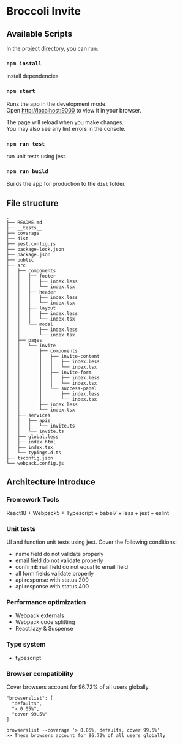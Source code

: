 # Broccoli Invite

## Available Scripts

In the project directory, you can run:

### `npm install`
install dependencies

### `npm start`

Runs the app in the development mode.\
Open [http://localhost:9000](http://localhost:9000) to view it in your browser.

The page will reload when you make changes.\
You may also see any lint errors in the console.

### `npm run test`

run unit tests using jest.

### `npm run build`

Builds the app for production to the `dist` folder.

## File structure
```
.
├── README.md
├── __tests__
├── coverage
├── dist
├── jest.config.js
├── package-lock.json
├── package.json
├── public
├── src
│   ├── components
│   │   ├── footer
│   │   │   ├── index.less
│   │   │   └── index.tsx
│   │   ├── header
│   │   │   ├── index.less
│   │   │   └── index.tsx
│   │   ├── layout
│   │   │   ├── index.less
│   │   │   └── index.tsx
│   │   └── modal
│   │       ├── index.less
│   │       └── index.tsx
│   ├── pages
│   │   └── invite
│   │       ├── components
│   │       │   ├── invite-content
│   │       │   │   ├── index.less
│   │       │   │   └── index.tsx
│   │       │   ├── invite-form
│   │       │   │   ├── index.less
│   │       │   │   └── index.tsx
│   │       │   └── success-panel
│   │       │       ├── index.less
│   │       │       └── index.tsx
│   │       ├── index.less
│   │       └── index.tsx
│   ├── services
│   │   ├── apis
│   │   │   └── invite.ts
│   │   └── invite.ts
│   ├── global.less
│   ├── index.html
│   ├── index.tsx
│   └── typings.d.ts
├── tsconfig.json
└── webpack.config.js

```

## Architecture Introduce

### Fromework Tools
React18 + Webpack5 + Typescript + babel7 + less + jest + eslint

### Unit tests
UI and function unit tests using jest.
Cover the following conditions:
* name field do not validate properly
* email field do not validate properly
* confirmEmail field do not equal to email field
* all form fields validate properly
* api response with status 200
* api response with status 400

### Performance optimization
* Webpack externals
* Webpack code splitting
* React.lazy & Suspense


### Type system
* typescript


### Browser compatibility

Cover browsers account for 96.72% of all users globally.
```
"browserslist": [
  "defaults",
  "> 0.05%",
  "cover 99.5%"
]
```

```
browserslist --coverage '> 0.05%, defaults, cover 99.5%'
>> These browsers account for 96.72% of all users globally
```


